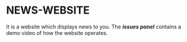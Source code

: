 # NEWS-WEBSITE 
It is a website which displays news to you.
The **_issues panel_** contains a demo video of how the website operates.
